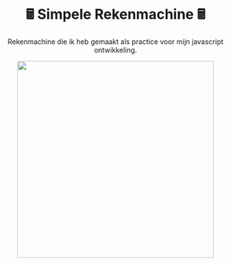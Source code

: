 <h1 align="center">🖩 Simpele Rekenmachine 🖩</h1>

<p align="center">Rekenmachine die ik heb gemaakt als practice voor mijn javascript ontwikkeling.</p>

<p align="center"><img align="center" src="https://i.imgur.com/0qFTIwE.png" width=400px></p>
